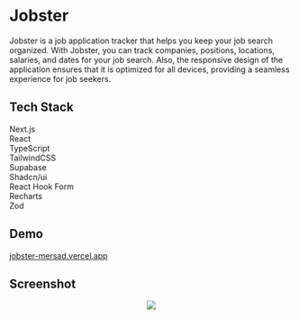 # Jobster

Jobster is a job application tracker that helps you keep your job search organized. With Jobster, you can track companies, positions, locations, salaries, and dates for your job search. Also, the responsive design of the application ensures that it is optimized for all devices, providing a seamless experience for job seekers.

## Tech Stack

Next.js<br/>
React<br/>
TypeScript<br/>
TailwindCSS<br/>
Supabase<br/>
Shadcn/ui<br/>
React Hook Form<br/>
Recharts<br/>
Zod<br/>

## Demo

<a href='https://jobster-mersad.vercel.app/'>jobster-mersad.vercel.app</a>

## Screenshot

<div align='center'>
<img src='https://github.com/mersadrezazadeh/gymate/assets/141646504/37b7bbe7-1089-48a9-8c4a-5f405b7a3aa3'
</div>
